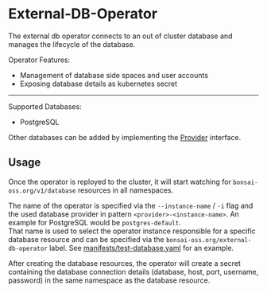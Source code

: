 # External-DB-Operator

The external db operator connects to an out of cluster database and manages the lifecycle of the database.

Operator Features:
- Management of database side spaces and user accounts
- Exposing database details as kubernetes secret

---

Supported Databases:
- PostgreSQL

Other databases can be added by implementing the [Provider](internal/database/database.go) interface.

## Usage

Once the operator is reployed to the cluster, it will start watching for `bonsai-oss.org/v1/database` resources in all namespaces.

The name of the operator is specified via the `--instance-name` / `-i` flag and the used database provider in pattern `<provider>-<instance-name>`. An example for PostgreSQL would be `postgres-default`.\
That name is used to select the operator instance responsible for a specific database resource and can be specified via the `bonsai-oss.org/external-db-operator` label. See [manifests/test-database.yaml](manifests/test-database.yaml) for an example.

After creating the database resources, the operator will create a secret containing the database connection details (database, host, port, username, password) in the same namespace as the database resource.
